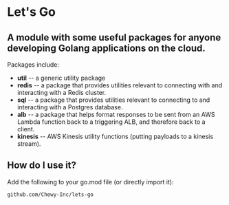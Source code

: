 # Let's Go

A module with some useful packages for anyone developing Golang applications on the cloud. 
---
Packages include:

* **util** -- a generic utility package
* **redis** -- a package that provides utilities relevant to connecting with and interacting with a 
Redis cluster.
* **sql** -- a package that provides utilities relevant to connecting to and 
interacting with a Postgres database.
* **alb** -- a package that helps format responses to be sent from an AWS Lambda function back to a
 triggering ALB, and
therefore back to a client.
* **kinesis** -- AWS Kinesis utility functions (putting payloads to a kinesis stream).

## How do I use it?

Add the following to your go.mod file (or directly import it):

```shell script
github.com/Chewy-Inc/lets-go
```
